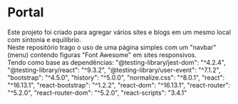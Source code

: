 # Portal
 Este projeto foi criado para agregar vários sites e blogs em um mesmo local com sintonia e equilíbrio.<br />
Neste repositório trago o uso de uma página simples com um "navbar" (menu) contendo figuras "Font Awesome" em sites responsivos.<br />
Tendo como base as dependências: 
"@testing-library/jest-dom": "^4.2.4", 
"@testing-library/react": "^9.3.2", 
"@testing-library/user-event": "^7.1.2", 
"bootstrap": "^4.5.0", 
"history": "^5.0.0", 
"normalize.css": "^8.0.1", 
"react": "^16.13.1", 
"react-bootstrap": "^1.2.2", 
"react-dom": "^16.13.1", 
"react-router": "^5.2.0", 
"react-router-dom": "^5.2.0", 
"react-scripts": "3.4.1"
